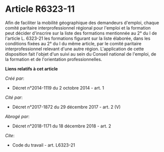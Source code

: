 # Article R6323-11

Afin de faciliter la mobilité géographique des demandeurs d'emploi, chaque comité paritaire interprofessionnel régional pour
l'emploi et la formation peut décider d'inscrire sur la liste des formations mentionnée au 2° du I de l'article L. 6323-21
les formations figurant sur la liste élaborée, dans les conditions fixées au 2° du I du même article, par le comité paritaire
interprofessionnel relevant d'une autre région. L'application de cette disposition fait l'objet d'un suivi au sein du Conseil
national de l'emploi, de la formation et de l'orientation professionnelles.

**Liens relatifs à cet article**

_Créé par_:

  - Décret n°2014-1119 du 2 octobre 2014 - art. 1

_Cité par_:

  - Décret n°2017-1872 du 29 décembre 2017 - art. 2 (V)

_Abrogé par_:

  - Décret n°2018-1171 du 18 décembre 2018 - art. 2

_Cite_:

  - Code du travail - art. L6323-21

